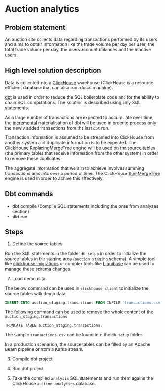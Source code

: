 # Auction analytics

## Problem statement

An auction site collects data regarding transactions performed by its users and aims to obtain information like the trade volume per day per user, the total trade volume per day, the users
account balances and the inactive users.

## High level solution description

Data is collected into a [ClickHouse](https://clickhouse.com/) warehouse (ClickHouse is a resource efficient database that can also run a local machine).  

[dbt](https://www.getdbt.com/) is used in order to reduce the SQL boilerplate code and for the ability to chain SQL computations. The solution is described using only SQL statements. 

As a large number of transactions are expected to accumulate over time, the 
[incremental](https://docs.getdbt.com/best-practices/materializations/4-incremental-models)
materialisation of dbt will be used in order to process only the newly added transactions
from the last `dbt` run.

Transaction information is assumed to be streamed into ClickHouse from another system and
duplicate information is to be expected. The ClickHouse [ReplacingMergeTree](https://clickhouse.com/docs/en/engines/table-engines/mergetree-family/replacingmergetree) engine will
be used on the source tables (the primary tables that receive information from the other system)
in order to remove these duplicates.  

The aggregate information that we aim to achieve involves summing transactions amounts over a period of time.
The ClickHouse [SumMergeTree]() engine is used in order to achive this effectively.

## Dbt commands

- dbt compile (Compile SQL statements including the ones from analyses section)
- dbt run

## Steps

1. Define the source tables

Run the SQL statements in the folder `db_setup` in order to initialize the source tables in the staging area
(`auction_staging` schema). A simple tool like [clickhouse-migrations](https://github.com/VVVi/clickhouse-migrations) or complex tools like [Liquibase](https://www.liquibase.org/) can be used to manage these schema changes.

2. Load demo data

The below command can be used in `clickhouse client` to initialize the source tables with demo data. 

```sql
INSERT INTO auction_staging.transactions FROM INFILE 'transactions.csv' FORMAT CSV
```

The following command can be used to remove the whole content of the `auction_staging.transactions`

```
TRUNCATE TABLE auction_staging.transactions;
```
The sample `transactions.csv` can be found into the `db_setup` folder.

In a production scenarion, the source tables can be filled by an Apache Beam pipeline or from 
a Kafka stream.

3. Compile dbt project

4. Run dbt project

5. Take the compiled `analysis` SQL statements and run them agains the ClickHouse `auction_analytics`
database.
